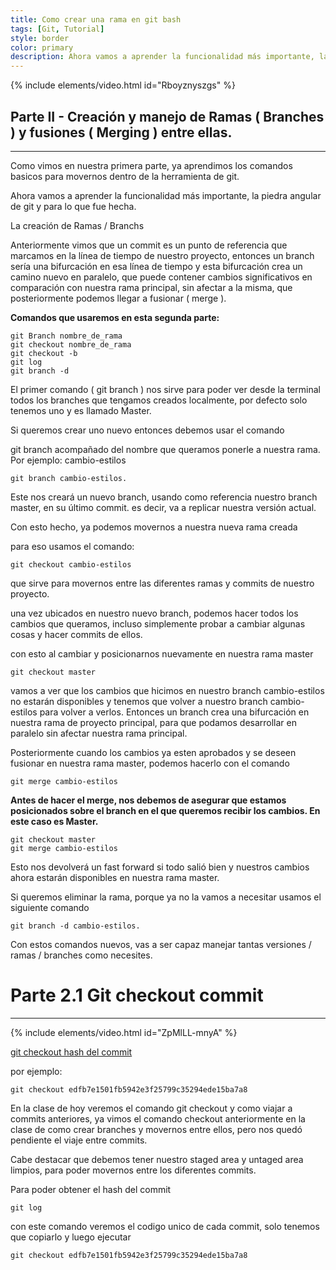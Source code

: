 ```yaml
---
title: Como crear una rama en git bash
tags: [Git, Tutorial]
style: border
color: primary
description: Ahora vamos a aprender la funcionalidad más importante, la piedra angular de git y para lo que fue hecha, La creación de Ramas / Branches.
---
```


{% include elements/video.html id="Rboyznyszgs" %}

## Parte II - Creación y manejo de Ramas ( Branches ) y fusiones ( Merging ) entre ellas.
----------

Como vimos en nuestra primera parte, ya aprendimos los comandos basicos para movernos dentro de la herramienta de git.

Ahora vamos a aprender la funcionalidad más importante, la piedra angular de git y para lo que fue hecha.

La creación de Ramas / Branchs

Anteriormente vimos que un commit es un punto de referencia que marcamos en la línea de tiempo de nuestro proyecto, entonces un branch sería una bifurcación en esa línea de tiempo y esta bifurcación crea un camino nuevo en paralelo, que puede contener cambios significativos en comparación con nuestra rama principal, sin afectar a la misma, que posteriormente podemos llegar a fusionar ( merge ).

**Comandos que usaremos en esta segunda parte:**

```terminal
git Branch nombre_de_rama
git checkout nombre_de_rama
git checkout -b
git log
git branch -d
```

El primer comando ( git branch ) nos sirve para poder ver desde la terminal
todos los branches que tengamos creados localmente, por defecto solo tenemos uno y es llamado Master.

Si queremos crear uno nuevo entonces debemos usar el comando

git branch acompañado del nombre que queramos ponerle a nuestra rama.
Por ejemplo: cambio-estilos

```terminal
git branch cambio-estilos.
```

Este nos creará un nuevo branch, usando como referencia nuestro branch master, en su último commit. es decir, va a replicar nuestra versión actual.

Con esto hecho, ya podemos movernos a nuestra nueva rama creada

para eso usamos el comando:

```terminal
git checkout cambio-estilos
```

que sirve para movernos entre las diferentes ramas y commits de nuestro proyecto.

una vez ubicados en nuestro nuevo branch, podemos hacer todos los cambios que queramos, incluso simplemente probar a cambiar algunas cosas y hacer commits de ellos.

con esto al cambiar y posicionarnos nuevamente en nuestra rama master

```terminal
git checkout master
```

vamos a ver que los cambios que hicimos en nuestro branch cambio-estilos
no estarán disponibles y tenemos que volver a nuestro branch cambio-estilos para volver a verlos. Entonces un branch crea una bifurcación en nuestra rama de proyecto principal, para que podamos desarrollar en paralelo sin afectar nuestra rama principal.

Posteriormente cuando los cambios ya esten aprobados y se deseen fusionar en nuestra rama master, podemos hacerlo con el comando

```terminal
git merge cambio-estilos
```

**Antes de hacer el merge, nos debemos de asegurar que estamos posicionados sobre el branch en el que queremos recibir los cambios. En este caso es Master.**

```terminal
git checkout master
git merge cambio-estilos
```

Esto nos devolverá un fast forward si todo salió bien y nuestros cambios ahora estarán disponibles en nuestra rama master.

Si queremos eliminar la rama, porque ya no la vamos a necesitar usamos el siguiente comando

```terminal
git branch -d cambio-estilos.
```

Con estos comandos nuevos, vas a ser capaz manejar tantas versiones / ramas / branches como necesites.

# Parte 2.1 Git checkout commit
-------------------------------------------------------------

{% include elements/video.html id="ZpMlLL-mnyA" %}

[git checkout hash del commit](#checkout-commit)

por ejemplo:

```terminal
git checkout edfb7e1501fb5942e3f25799c35294ede15ba7a8
```

En la clase de hoy veremos el comando git checkout y como viajar a commits anteriores, ya vimos el comando checkout anteriormente en la clase de como crear branches y movernos entre ellos, pero nos quedó pendiente el viaje entre commits.

Cabe destacar que debemos tener nuestro staged area y untaged area limpios, para poder movernos entre los diferentes commits.

Para poder obtener el hash del commit

```terminal
git log
```

con este comando veremos el codigo unico de cada commit, solo tenemos que copiarlo y luego ejecutar

```terminal
git checkout edfb7e1501fb5942e3f25799c35294ede15ba7a8
```
